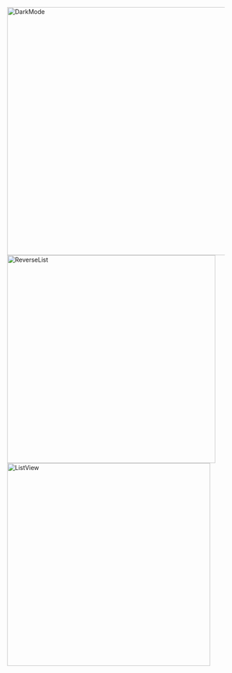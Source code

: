 <img width="575" alt="DarkMode" src="https://github.com/user-attachments/assets/3ad61988-7949-4b8a-886d-c076b985d2c5" />

<img width="482" alt="ReverseList" src="https://github.com/user-attachments/assets/5e27b234-3da2-4753-9aa9-ef2ccdee14b3" />
<img width="470" alt="ListView" src="https://github.com/user-attachments/assets/7a640bb2-70bc-4413-9c4d-a030d4521ee5" />
